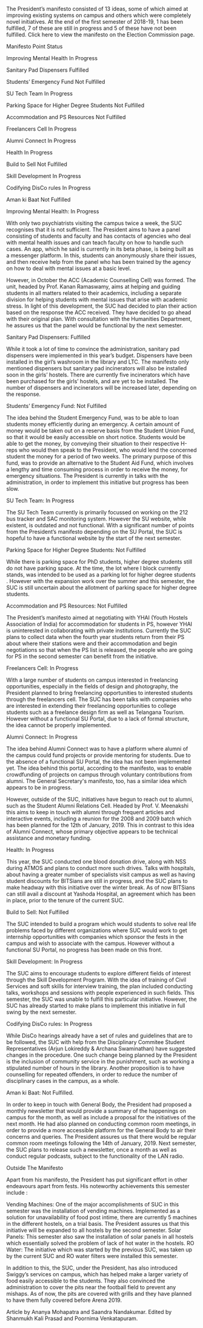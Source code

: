 
The President’s manifesto consisted of 13 ideas, some of which aimed  at improving existing systems on campus and others which were completely  novel initiatives. At the end of the first semester of 2018-19, 1 has  been fulfilled, 7 of these are still in progress and 5 of these have not  been fulfilled. Click here to view the manifesto on the Election Commission page.





Manifesto Point
Status




Improving Mental Health
In Progress


Sanitary Pad Dispensers
Fulfilled


Students’ Emergency Fund
Not Fulfilled


SU Tech Team
In Progress


Parking Space for Higher Degree Students
Not Fulfilled


Accommodation and PS Resources
Not Fulfilled


Freelancers Cell
In Progress


Alumni Connect
In Progress


Health
In Progress


Build to Sell
Not Fulfilled


Skill Development
In Progress


Codifying DisCo rules
In Progress


Aman ki Baat
Not Fulfilled








Improving Mental Health: In Progress


With only two psychiatrists visiting the campus twice a week, the SUC
 recognises that it is not sufficient. The President aims to have a
panel consisting of students and faculty and has contacts of agencies
who deal with mental health issues and can teach faculty on how to
handle such cases.  An app, which he said is currently in its beta
phase, is being built as a messenger platform. In this, students can
anonymously share their issues, and then receive help from the panel who
 has been trained by the agency on how to deal with mental issues at a
basic level.


However, in October the ACC (Academic Counselling Cell) was formed.
The unit, headed by Prof. Kanan Ramaswamy, aims at helping and guiding
students in all matters related to their academics, including a separate
 division for helping students with mental issues that arise with
academic stress. In light of this development, the SUC had decided to
plan their action based on the response the ACC received. They have
decided to go ahead with their original plan. With consultation with the
 Humanities Department, he assures us that the panel would be functional
 by the next semester.





Sanitary Pad Dispensers: Fulfilled


While it took a lot of time to convince the administration, sanitary
pad dispensers were implemented in this year’s budget. Dispensers have
been installed in the girl’s washroom in the library and LTC. The
manifesto only mentioned dispensers but sanitary pad incinerators will
also be installed soon in the girls’ hostels. There are currently five
incinerators which have been purchased for the girls’ hostels, and are
yet to be installed. The number of dispensers and incinerators will be
increased later, depending on the response.





Students’ Emergency Fund: Not Fulfilled


The idea behind the Student Emergency Fund, was to be able to loan
students money efficiently during an emergency.  A certain amount of
money would be taken out on a reserve basis from the Student Union Fund,
 so that it would be easily accessible on short notice. Students would
be able to get the money, by conveying their situation to their
respective H-reps who would then speak to the President, who would lend
the concerned student the money for a period of two weeks. The primary
purpose of this fund, was to provide an alternative to the Student Aid
Fund, which involves a lengthy and time consuming process in order to
receive the money, for emergency situations. The President is currently
in talks with the administration, in order to implement this initiative
but progress has been slow.





SU Tech Team: In Progress


The SU Tech Team currently is primarily focussed on working on the
212 bus tracker and SAC monitoring system. However the SU website, while
 existent, is outdated and not functional. With a significant number of
points from the President’s manifesto depending on the SU Portal, the
SUC is hopeful to have a functional website by the start of the next
semester.





Parking Space for Higher Degree Students: Not Fulfilled


While there is parking space for PhD students, higher degree students
 still do not have parking space. At the time, the lot where I block
currently stands, was intended to be used as a parking lot for higher
degree students . However with the expansion work over the summer and
this semester, the SUC is still uncertain about the allotment of parking
 space for higher degree students.





Accommodation and PS Resources:  Not Fulfilled


The President’s manifesto aimed at negotiating with YHAI (Youth
Hostels Association of India) for accommodation for students in PS,
however YHAI is uninterested in collaborating with private institutions.
 Currently the SUC plans to collect data when the fourth year students
return from their PS about where their stations were and their
accommodation and begin negotiations so that when the PS list is
released, the people who are going for PS in the second semester can
benefit from the initiative.





Freelancers Cell: In Progress


With a large number of students on campus interested in freelancing
opportunities, especially in the fields of design and photography, the
President planned to bring freelancing opportunities to interested
students through the freelancers cell.  The SUC has been talks with
companies who are interested in extending their freelancing
opportunities to college students such as a freelance design firm as
well as Telangana Tourism.  However without a functional SU Portal, due
to a lack of formal structure, the idea cannot be properly implemented.





Alumni Connect: In Progress


The idea behind Alumni Connect was to have a platform where alumni of
 the campus could fund projects or provide mentoring for students. Due
to the absence of a functional SU Portal, the idea has not been
implemented yet. The idea behind this portal, according to the
manifesto, was to enable crowdfunding of projects on campus through
voluntary contributions from alumni. The General Secretary's manifesto,
too, has a similar idea which appears to be in progress.


However, outside of the SUC, initiatives have begun to reach out to alumni, such as the Student Alumni Relations Cell.
 Headed by Prof. V. Meenakshi this aims to keep in touch with alumni
through frequent articles and interactive events, including a reunion
for the 2008 and 2009 batch which has been planned for the 12th of
January, 2019. This in contrast to this idea of Alumni Connect, whose
primary objective appears to be technical assistance and monetary
funding.





Health: In Progress


This year, the SUC conducted one blood donation drive, along with NSS
 during ATMOS and plans to conduct more such drives. Talks with
hospitals, about having a greater number of specialists visit campus as
well as having student discounts for BITSians are still in progress, and
 the SUC plans to make headway with this initiative over the winter
break.  As of now BITSians can still avail a discount at Yashoda
Hospital, an agreement which has been in place, prior to the tenure of
the current SUC.





Build to Sell: Not Fulfilled


The SUC intended to build a program which would students to solve
real life problems faced by different organizations where SUC would work
 to get internship opportunities with companies which sponsor the fests
in the campus and wish to associate with the campus.  However without a
functional SU Portal, no progress has been made on this front.





Skill Development: In Progress


The SUC aims to encourage students to explore different fields of
interest through the Skill Development Program. With the idea of
training of Civil Services and soft skills for interview training, the
plan included conducting talks, workshops and sessions with people
experienced in such fields. This semester, the SUC was unable to fulfill
 this particular initiative.  However, the SUC has already started to
make plans to implement this initiative in full swing by the next
semester.





Codifying DisCo rules: In Progress


While DisCo hearings already have a set of rules and guidelines that
are to be followed, the SUC with help from the Disciplinary Commitee
Student Representatives (Arjun Lokireddy &amp; Archana Swaminathan) have
 suggested changes in the procedure. One such change being planned by
the President is the inclusion of community service in the punishment,
such as working a stipulated number of hours in the library. Another
proposition is to have counselling for repeated offenders, in order to
reduce the number of disciplinary cases in the campus, as a whole.





Aman ki Baat: Not Fulfilled.


In order to keep in touch with General Body, the President had
proposed a monthly newsletter that would provide a summary of the
happenings on campus for the month, as well as include a proposal for
the initiatives of the next month. He had also planned on conducting
common room meetings, in order to provide a more accessible platform for
 the General Body to air their concerns and queries. The President
assures us that there would be regular common room meetings following
the 14th of January, 2019. Next semester, the SUC plans to release such a
 newsletter, once a month as well as conduct regular podcasts, subject
to the functionality of the LAN radio.





Outside The Manifesto


Apart from his manifesto, the President has put significant effort in
 other endeavours apart from fests. His noteworthy achievements this
semester include :



Vending Machines: One of the major accomplishments
of SUC in this semester was the installation of vending machines.
Implemented as a solution for unavailability of food post intime, there
are currently 5 machines in the different hostels, on a trial basis. The
 President assures us that this initiative will be expanded to all
hostels by the second semester.
Solar Panels: This semester also saw the
installation of solar panels in all hostels which essentially solved the
 problem of lack of hot water in the hostels.
RO Water: The initiative which was started by the
previous SUC, was taken up by the current SUC and RO water filters were
installed this semester.



In addition to this, the SUC, under the President, has also introduced Swiggy’s services on campus,
 which has helped make a larger variety of food easily accessible to the
 students. They also convinced the administration to cover the pits near
 the football field to prevent any mishaps. As of now, the pits are
covered with grills and they have planned to have them fully covered
before Arena 2019.


Article by Ananya Mohapatra and Saandra Nandakumar. Edited by Shanmukh Kali Prasad and Poornima Venkatapuram.

